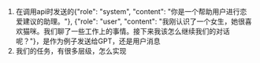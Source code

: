 1. 在调用api时发送的{"role": "system", "content": "你是一个帮助用户进行恋爱建议的助理。"}, {"role": "user", "content": "我刚认识了一个女生，她很喜欢猫咪。我们聊了一些工作上的事情。接下来我该怎么继续我们的对话呢？"}，是作为例子发送给GPT，还是用户消息
2. 我们的任务，有很多层级，怎么实现